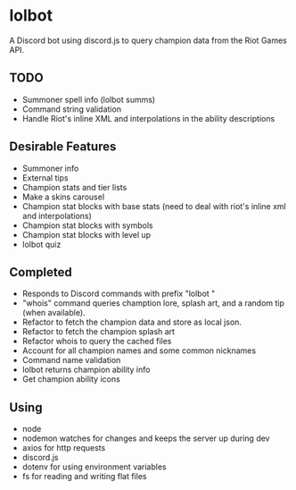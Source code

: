 # lolbot
A Discord bot using discord.js to query champion data from the Riot Games API.

## TODO
- Summoner spell info (lolbot summs)
- Command string validation
- Handle Riot's inline XML and interpolations in the ability descriptions

## Desirable Features
- Summoner info
- External tips
- Champion stats and tier lists
- Make a skins carousel
- Champion stat blocks with base stats (need to deal with riot's inline xml and interpolations)
- Champion stat blocks with symbols
- Champion stat blocks with level up
- lolbot quiz

## Completed
- Responds to Discord commands with prefix "lolbot "
- "whois" command queries chamption lore, splash art, and a random tip (when available).
- Refactor to fetch the champion data and store as local json.
- Refactor to fetch the champion splash art
- Refactor whois to query the cached files
- Account for all champion names and some common nicknames
- Command name validation
- lolbot returns champion ability info
- Get champion ability icons

## Using
- node
- nodemon watches for changes and keeps the server up during dev
- axios for http requests
- discord.js
- dotenv for using environment variables
- fs for reading and writing flat files
